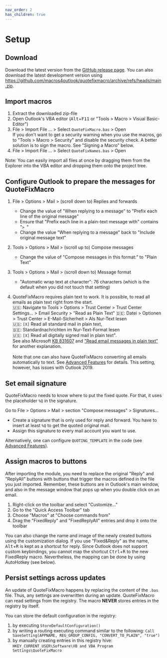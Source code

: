 ```yaml
---
nav_order: 2
has_children: true
---
```

# Setup

## Download

Download the latest version from the [GitHub release page](https://github.com/macros4outlook/quotefixmacro/releases).
You can also download the latest development version using <https://github.com/macros4outlook/quotefixmacro/archive/refs/heads/main.zip>.

## Import macros

1. Extract the downloaded zip-file
2. Open Outlook's VBA editor (<kbd>Alt</kbd>+<kbd>F11</kbd> or "Tools > Macro > Visual Basic-Editor")
3. File > Import File ... > Select `QuoteFixMacro.bas` > Open  
   If you don't want to get a security warning when you use the macros, go to "Tools > Macro > Security" and disable the security check.
   A better solution is to sign the macro. See "Signing a Macro" below.
4. File > Import File ... > Select `QuoteFixNames.bas` > Open

Note: You can easily import all files at once by dragging them from the Explorer into the VBA editor and dropping them onto the project tree.

## Configure Outlook to prepare the messages for QuoteFixMacro

1. File > Options > Mail > (scroll down to) Replies and forwards

   * Change the value of "When replying to a message" to "Prefix each line of the original message"
   <!-- markdownlint-disable-next-line MD038 -->
   * Ensure that "Prefix each line in a plain-text message with" contains "`> `"
   * Change the value "When replying to a message" back to "Include original message text"

2. Tools > Options > Mail > (scroll up to) Compose messages

   * Change the value of "Compose messages in this format:" to "Plain Text"

3. Tools > Options > Mail > (scroll down to) Message format

   * "Automatic wrap text at character": 76 characters (which is the default when you did not touch that setting)

4. QuoteFixMacro requires plain text to work.
   It is possible, to read all emails as plain text right from the start.\
   🇺🇸: Navigate to Tools > Options > Trust Center > Trust Center Settings... > Email Security > "Read as Plain Text"
   🇩🇪: Datei > Optionen > Trust Center > E-Mail-Sicherheit > Als Nur-Text lesen\
   🇺🇸: `[X]` Read all standard mail in plain text,\
   🇩🇪: Standardnachrichten im Nur-Text-Format lesen\
   🇺🇸: `[X]` Read all digitally signed mail in plain text".\
   See also Microsoft [KB 831607](https://support.microsoft.com/en-us/office/change-the-message-format-to-html-rich-text-format-or-plain-text-338a389d-11da-47fe-b693-cf41f792fefa?ui=en-us&rs=en-us&ad=us) and ["Read email messages in plain text"](https://support.microsoft.com/en-us/office/read-email-messages-in-plain-text-16dfe54a-fadc-4261-b2ce-19ad072ed7e3?ui=en-US&rs=en-US&ad=US) for another explanation.\
   \
   Note that one can also have QuoteFixMacro converting all emails automatically to text.
   See [Advanced Features](https://macros4outlook.github.io/quotefixmacro/advanced-features.html#auto-conversion-to-plain-format) for details.
   This setting, however, has issues with Outlook 2019.

## Set email signature

QuoteFixMacro needs to know where to put the fixed quote.
For that, it uses the placeholder `%Q` in the signature.

Go to File > Options > Mail > section "Compose messages" > Signatures...

* Create a signature that is only used for reply and forward. You have to insert at least `%Q` to get the quoted original mail.
* Assign this signature to every mail account you want to use.

Alternatively, one can configure `QUOTING_TEMPLATE` in the code (see [Advanced Features](https://macros4outlook.github.io/quotefixmacro/advanced-features.html#configure-the-template-inside-the-code)).

## Assign macros to buttons

After importing the module, you need to replace the original "Reply" and "ReplyAll" buttons with buttons that trigger the macros defined in the file you just imported.
Remember, these buttons are in Outlook's main window, and also in the message window that pops up when you double click on an email.

1. Right-click on the toolbar and select "Customize..."
2. Go to the "Quick Access Toolbar" tab
3. Choose "Macros" at "Choose commands from"
3. Drag the "FixedReply" and "FixedReplyAll" entries and drop it onto the toolbar

You can also change the name and image of the newly created buttons using the customization dialog.
If you use "Fixed&Reply" as the name, <kbd>Alt</kbd>+<kbd>R</kbd> is kept as a shortcut for reply.
Since Outlook does not support custom keybindings, you cannot map the shortcut <kbd>Ctrl</kbd>+<kbd>R</kbd> to the new FixedReply macro.
Nevertheless, the mapping can be done by using AutoHotkey (see below).

## Persist settings across updates

An update of QuoteFixMacro happens by replacing the content of the `.bas` file.
Thus, any settings are overwritten during an update.
QuoteFixMacro can read settings from the registry.
The macro **NEVER** stores entries in the registry by itself.

You can store the default configuration in the registry:

1. by executing `StoreDefaultConfiguration()`
2. by writing a routing executing command similar to the following: `Call SaveSetting(APPNAME, REG_GROUP_CONFIG, "CONVERT_TO_PLAIN", "true")`
3. by manually creating entries in this registry hive: `HKEY_CURRENT_USER\Software\VB and VBA Program Settings\QuoteFixMacro`

<!-- markdownlint-disable-file MD033 -->
